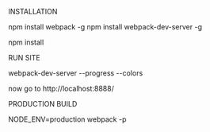 
INSTALLATION

npm install webpack -g
npm install webpack-dev-server -g

npm install

RUN SITE

webpack-dev-server --progress --colors

now go to http://localhost:8888/

PRODUCTION BUILD

NODE_ENV=production webpack -p
